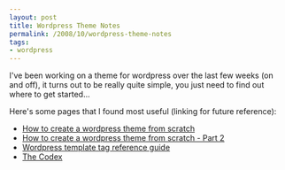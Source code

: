 ```yaml
---
layout: post
title: Wordpress Theme Notes
permalink: /2008/10/wordpress-theme-notes
tags:
- wordpress
---
```


I've been working on a theme for wordpress over the last few weeks (on and off), it turns out to be really quite
simple, you just need to find out where to get started...

Here's some pages that I found most useful (linking for future reference):

* [How to create a wordpress theme from scratch](http://nettuts.com/site-builds/how-to-create-a-wordpress-theme-from-scratch/)
* [How to create a wordpress theme from scratch - Part 2](http://nettuts.com/working-with-cmss/how-to-create-a-wordpress-theme-from-scratch-part-2/)
* [Wordpress template tag reference guide](http://www.dbswebsite.com/design/wordpress-reference/)
* [The Codex](http://codex.wordpress.org/)
